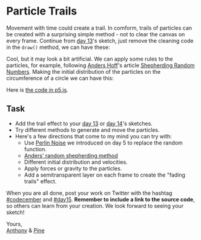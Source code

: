 # Particle Trails

Movement with time could create a trail. In comform, trails of particles can be created with a surprising simple method - not to clear the canvas on every frame. Continue from [day 13](/2020/13)'s sketch, just remove the cleaning code in the `draw()` method, we can have these:

<sketch-day-15-1 />

Cool, but it may look a bit artificial. We can apply some rules to the particles, for example, following [Anders Hoff](https://inconvergent.net/)'s article [Shepherding Random Numbers](https://inconvergent.net/2016/shepherding-random-numbers/). Making the initial distribution of the particles on the circumference of a circle we can have this:

<sketch-day-15-2 />

Here is [the code in p5.js](https://editor.p5js.org/antfu/sketches/VbM1ovnB3).

## Task

- Add the trail effect to your [day 13](/2020/13) or [day 14](/2020/14)'s sketches.
- Try different methods to generate and move the particles.
- Here's a few directions that come to my mind you can try with:
  - Use [Perlin Noise](/2020/5) we introduced on day 5 to replace the random function.
  - [Anders' random shepherding method](https://inconvergent.net/2016/shepherding-random-numbers/)
  - Different initial distribution and velocities.
  - Apply forces or gravity to the particles.
  - Add a semitransparent layer on each frame to create the "fading trails" effect.

When you are all done, post your work on Twitter with the hashtag [#codecember](https://twitter.com/hashtag/codecember) and [#day15](https://twitter.com/hashtag/day15). **Remember to include a link to the source code**, so others can learn from your creation. We look forward to seeing your sketch!

Yours, <br>
[Anthony](https://twitter.com/antfu7) & [Pine](https://twitter.com/octref)
